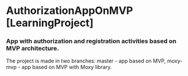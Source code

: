 # AuthorizationAppOnMVP [LearningProject]
### App with authorization and registration activities based on MVP architecture. 
The project is made in two branches: master - app based on MVP, moxy-mvp - app based on MVP with Moxy library.
